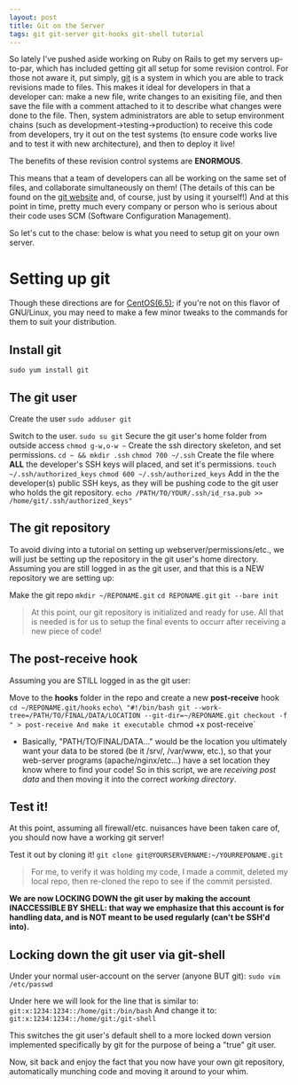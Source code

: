 ```yaml
---
layout: post
title: Git on the Server
tags: git git-server git-hooks git-shell tutorial
---
```


So lately I've pushed aside working on Ruby on Rails to get my servers 
up-to-par, which has included getting git all setup for some revision control. 
For those not aware it, put simply, [git](http://git-scm.com) is a system 
in which you are able to track revisions made to files.  This makes it ideal
for developers in that a developer can: make a new file, write changes to an 
exisiting file, and then save the file with a comment attached to it to 
describe what changes were done to the file.  Then, system administrators are
able to setup environment chains (such as development->testing->production) to 
receive this code from developers, try it out on the test systems (to ensure 
code works live and to test it with new architecture), and then to deploy it 
live!

The benefits of these revision control systems are **ENORMOUS**.

This means that a team of developers can all be working on the same set of 
files, and collaborate simultaneously on them! (The details of this can be 
found on the [git website](http://git-scm.com) and, of course, just by using 
it yourself!)  And at this point in time, pretty much every company or person 
who is serious about their code uses SCM (Software Configuration Management).

So let's cut to the chase: below is what you need to setup git on your own 
server.

Setting up git
==============
Though these directions are for [CentOS(6.5)](www.centos.org); if you're not 
on this flavor of GNU/Linux, you may need to make a few minor tweaks to the 
commands for them to suit your distribution.

Install git
-----------
`sudo yum install git`

The git user
-------------------
Create the user
`sudo adduser git`

Switch to the user.
`sudo su git`
Secure the git user's home folder from outside access
`chmod g-w,o-w ~`
Create the ssh directory skeleton, and set permissions.
`cd ~ && mkdir .ssh`
`chmod 700 ~/.ssh`
Create the file where __ALL__ the developer's SSH keys will placed, and set 
it's permissions.
`touch ~/.ssh/authorized_keys`
`chmod 600 ~/.ssh/authorized_keys`
Add in the the developer(s) public SSH keys, as they will be pushing code to 
the git user who holds the git repository.
`echo /PATH/TO/YOUR/.ssh/id_rsa.pub >> /home/git/.ssh/authorized_keys"`

The git repository
------------------
To avoid diving into a tutorial on setting up webserver/permissions/etc., 
we will just be setting up the repository in the git user's home directory. 
Assuming you are still logged in as the git user, and that this is a NEW 
repository we are setting up:

Make the git repo
`mkdir ~/REPONAME.git`
`cd REPONAME.git`
`git --bare init`


>At this point, our git repository is initialized and ready for use.  All 
that is needed is for us to setup the final events to occurr after receiving 
a new piece of code!

The post-receive hook
---------------------
Assuming you are STILL logged in as the git user:

Move to the __hooks__ folder in the repo and create a new __post-receive__ hook
`cd ~/REPONAME.git/hooks`
`echo\
"#!/bin/bash
git --work-tree=/PATH/TO/FINAL/DATA/LOCATION --git-dir=~/REPONAME.git checkout -f
" > post-receive
And make it executable
`chmod +x post-receive`

- Basically, "PATH/TO/FINAL/DATA..." would be the location you ultimately want 
your data to be stored (be it /srv/, /var/www, etc.), so that your web-server 
programs (apache/nginx/etc...) have a set location they know where to find 
your code!  So in this script, we are _receiving post data_ and then moving it 
into the correct _working directory_.

Test it!
--------
At this point, assuming all firewall/etc. nuisances have been taken care of, 
you should now have a working git server!

Test it out by cloning it!
`git clone git@YOURSERVERNAME:~/YOURREPONAME.git`

> For me, to verify it was holding my code, I made a commit, deleted my local 
repo, then re-cloned the repo to see if the commit persisted.

**We are now LOCKING DOWN the git user by making the account INACCESSIBLE BY 
SHELL: that way we emphasize that this account is for handling data, and is 
NOT meant to be used regularly (can't be SSH'd into).**

Locking down the git user via git-shell
---------------------------------------
Under your normal user-account on the server (anyone BUT git):
`sudo vim /etc/passwd`

Under here we will look for the line that is similar to:
`git:x:1234:1234::/home/git:/bin/bash`
And change it to:
`git:x:1234:1234::/home/git:/git-shell`

This switches the git user's default shell to a more locked down version 
implemented specifically by git for the purpose of being a "true" git user.


Now, sit back and enjoy the fact that you now have your own git repository, 
automatically munching code and moving it around to your whim.

